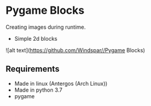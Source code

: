 Pygame Blocks
=============
Creating images during runtime.
* Simple 2d blocks

![alt text](https://github.com/Windspar//Pygame Blocks)

## Requirements ##
* Made in linux (Antergos (Arch Linux))
* Made in python 3.7
* pygame
